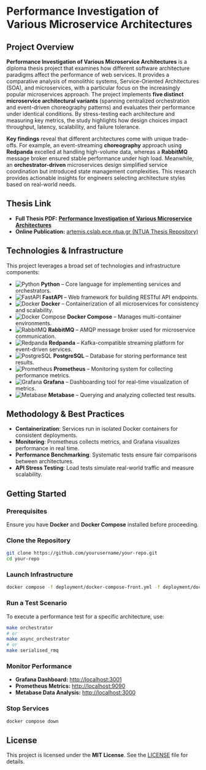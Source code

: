 # Performance Investigation of Various Microservice Architectures

## Project Overview

**Performance Investigation of Various Microservice Architectures** is a diploma thesis project that examines how different software architecture paradigms affect the performance of web services. It provides a comparative analysis of monolithic systems, Service-Oriented Architectures (SOA), and microservices, with a particular focus on the increasingly popular microservices approach. The project implements **five distinct microservice architectural variants** (spanning centralized orchestration and event-driven choreography patterns) and evaluates their performance under identical conditions. By stress-testing each architecture and measuring key metrics, the study highlights how design choices impact throughput, latency, scalability, and failure tolerance.

**Key findings** reveal that different architectures come with unique trade-offs. For example, an event-streaming **choreography** approach using **Redpanda** excelled at handling high-volume data, whereas a **RabbitMQ** message broker ensured stable performance under high load. Meanwhile, an **orchestrator-driven** microservices design simplified service coordination but introduced state management complexities. This research provides actionable insights for engineers selecting architecture styles based on real-world needs.

## Thesis Link

- **Full Thesis PDF:** [**Performance Investigation of Various Microservice Architectures**](documents/Performance%20Investigation%20of%20Various%20Microservice%20Architectures.pdf)  
- **Online Publication:** [artemis.cslab.ece.ntua.gr (NTUA Thesis Repository)](http://artemis.cslab.ece.ntua.gr:8080/jspui/handle/123456789/18763)

## Technologies & Infrastructure

This project leverages a broad set of technologies and infrastructure components:

- ![Python](https://img.shields.io/badge/Python-3.10-blue?style=flat&logo=python&logoColor=white) **Python** – Core language for implementing services and orchestrators.  
- ![FastAPI](https://img.shields.io/badge/FastAPI-Framework-009688?style=flat&logo=fastapi&logoColor=white) **FastAPI** – Web framework for building RESTful API endpoints.  
- ![Docker](https://img.shields.io/badge/Docker-Containerization-2496ED?style=flat&logo=docker&logoColor=white) **Docker** – Containerization of all microservices for consistency and scalability.  
- ![Docker Compose](https://img.shields.io/badge/Docker_Compose-Multi-container-blue?style=flat&logo=docker&logoColor=white) **Docker Compose** – Manages multi-container environments.  
- ![RabbitMQ](https://img.shields.io/badge/RabbitMQ-Message_Broker-FF6600?style=flat&logo=rabbitmq&logoColor=white) **RabbitMQ** – AMQP message broker used for microservice communication.  
- ![Redpanda](https://img.shields.io/badge/Redpanda-Streaming_Platform-EE0000?style=flat&logo=red%20hat&logoColor=white) **Redpanda** – Kafka-compatible streaming platform for event-driven services.  
- ![PostgreSQL](https://img.shields.io/badge/PostgreSQL-Database-336791?style=flat&logo=postgresql&logoColor=white) **PostgreSQL** – Database for storing performance test results.  
- ![Prometheus](https://img.shields.io/badge/Prometheus-Monitoring-E6522C?style=flat&logo=prometheus&logoColor=white) **Prometheus** – Monitoring system for collecting performance metrics.  
- ![Grafana](https://img.shields.io/badge/Grafana-Dashboard-F46800?style=flat&logo=grafana&logoColor=white) **Grafana** – Dashboarding tool for real-time visualization of metrics.  
- ![Metabase](https://img.shields.io/badge/Metabase-Analytics-509EE3?style=flat&logo=metabase&logoColor=white) **Metabase** – Querying and analyzing collected test results.

## Methodology & Best Practices

- **Containerization**: Services run in isolated Docker containers for consistent deployments.
- **Monitoring**: Prometheus collects metrics, and Grafana visualizes performance in real time.
- **Performance Benchmarking**: Systematic tests ensure fair comparisons between architectures.
- **API Stress Testing**: Load tests simulate real-world traffic and measure scalability.

## Getting Started

### Prerequisites
Ensure you have **Docker** and **Docker Compose** installed before proceeding.

### Clone the Repository
```sh
git clone https://github.com/yourusername/your-repo.git  
cd your-repo
```

### Launch Infrastructure
```sh
docker compose -f deployment/docker-compose-front.yml -f deployment/docker-compose-workers.yml up -d
```

### Run a Test Scenario
To execute a performance test for a specific architecture, use:
```sh
make orchestrator
# or
make async_orchestrator
# or
make serialised_rmq
```

### Monitor Performance
- **Grafana Dashboard:** [http://localhost:3001](http://localhost:3001)  
- **Prometheus Metrics:** [http://localhost:9090](http://localhost:9090)  
- **Metabase Data Analysis:** [http://localhost:3000](http://localhost:3000)  

### Stop Services
```sh
docker compose down
```

## License

This project is licensed under the **MIT License**. See the [LICENSE](LICENSE) file for details.
